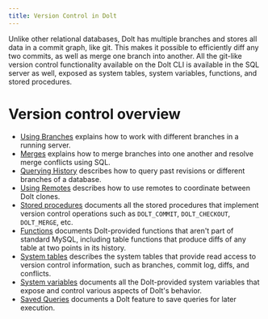 ```yaml
---
title: Version Control in Dolt
---
```


Unlike other relational databases, Dolt has multiple branches and
stores all data in a commit graph, like git. This makes it possible to
efficiently diff any two commits, as well as merge one branch into
another. All the git-like version control functionality available on
the Dolt CLI is available in the SQL server as well, exposed as system
tables, system variables, functions, and stored procedures.

# Version control overview

* [Using Branches](./branches.md) explains how to work with different
  branches in a running server.
* [Merges](./merges.md) explains how to merge branches into one
  another and resolve merge conflicts using SQL.
* [Querying History](./querying-history.md) describes how to query
  past revisions or different branches of a database.
* [Using Remotes](./remotes.md) describes how to use remotes to
  coordinate between Dolt clones.
* [Stored procedures](./dolt-sql-procedures.md) documents all the
  stored procedures that implement version control operations such as
  `DOLT_COMMIT`, `DOLT_CHECKOUT`, `DOLT_MERGE`, etc.
* [Functions](./dolt-sql-functions.md) documents Dolt-provided
  functions that aren't part of standard MySQL, including table
  functions that produce diffs of any table at two points in its
  history.
* [System tables](./dolt-system-tables.md) describes the system tables
  that provide read access to version control information, such as
  branches, commit log, diffs, and conflicts.
* [System variables](./dolt-sysvars.md) documents all the
  Dolt-provided system variables that expose and control various
  aspects of Dolt's behavior.
* [Saved Queries](./saved-queries.md) documents a Dolt feature to save
  queries for later execution.
